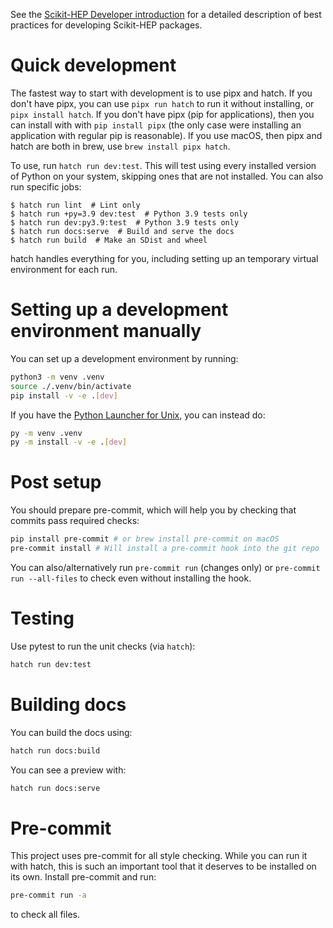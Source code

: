 See the [Scikit-HEP Developer introduction][skhep-dev-intro] for a detailed
description of best practices for developing Scikit-HEP packages.

[skhep-dev-intro]: https://scikit-hep.org/developer/intro

# Quick development

The fastest way to start with development is to use pipx and hatch. If you don't
have pipx, you can use `pipx run hatch` to run it without installing, or
`pipx install hatch`. If you don't have pipx (pip for applications), then you
can install with with `pip install pipx` (the only case were installing an
application with regular pip is reasonable). If you use macOS, then pipx and
hatch are both in brew, use `brew install pipx hatch`.

To use, run `hatch run dev:test`. This will test using every installed version
of Python on your system, skipping ones that are not installed. You can also run
specific jobs:

```console
$ hatch run lint  # Lint only
$ hatch run +py=3.9 dev:test  # Python 3.9 tests only
$ hatch run dev:py3.9:test  # Python 3.9 tests only
$ hatch run docs:serve  # Build and serve the docs
$ hatch run build  # Make an SDist and wheel
```

hatch handles everything for you, including setting up an temporary virtual
environment for each run.

# Setting up a development environment manually

You can set up a development environment by running:

```bash
python3 -m venv .venv
source ./.venv/bin/activate
pip install -v -e .[dev]
```

If you have the
[Python Launcher for Unix](https://github.com/brettcannon/python-launcher), you
can instead do:

```bash
py -m venv .venv
py -m install -v -e .[dev]
```

# Post setup

You should prepare pre-commit, which will help you by checking that commits pass
required checks:

```bash
pip install pre-commit # or brew install pre-commit on macOS
pre-commit install # Will install a pre-commit hook into the git repo
```

You can also/alternatively run `pre-commit run` (changes only) or
`pre-commit run --all-files` to check even without installing the hook.

# Testing

Use pytest to run the unit checks (via `hatch`):

```bash
hatch run dev:test
```

# Building docs

You can build the docs using:

```bash
hatch run docs:build
```

You can see a preview with:

```bash
hatch run docs:serve
```

# Pre-commit

This project uses pre-commit for all style checking. While you can run it with
hatch, this is such an important tool that it deserves to be installed on its
own. Install pre-commit and run:

```bash
pre-commit run -a
```

to check all files.
